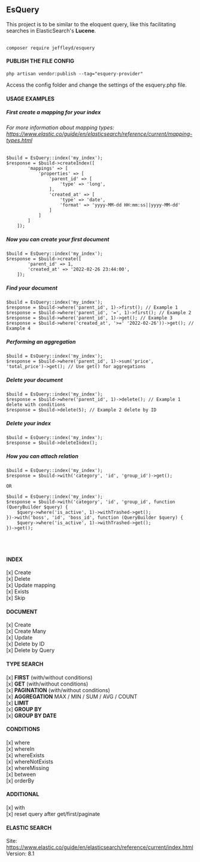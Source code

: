 ## EsQuery
This project is to be similar to the eloquent query, like this
facilitating searches in ElasticSearch's <strong>Lucene</strong>.
<br><br>

```
composer require jeffleyd/esquery
```

#### PUBLISH THE FILE CONFIG

```
php artisan vendor:publish --tag="esquery-provider"
```

Access the config folder and change the settings of the esquery.php file.

#### USAGE EXAMPLES
##### First create a mapping for your index
###### For more information about mapping types: https://www.elastic.co/guide/en/elasticsearch/reference/current/mapping-types.html

```
$build = EsQuery::index('my_index');
$response = $build->createIndex([
        'mappings' => [
            'properties' => [
                'parent_id' => [
                    'type' => 'long',
                ],
                'created_at' => [
                    'type' => 'date',
                    'format' => 'yyyy-MM-dd HH:mm:ss||yyyy-MM-dd'
                ]
            ]
        ]
    ]);
```

##### Now you can create your first document

```
$build = EsQuery::index('my_index');
$response = $build->create([
        'parent_id' => 1,
        'created_at' => '2022-02-26 23:44:00',
    ]);
```

##### Find your document
```
$build = EsQuery::index('my_index');
$response = $build->where('parent_id', 1)->first(); // Example 1
$response = $build->where('parent_id', '=', 1)->first(); // Example 2
$response = $build->where('parent_id', 1)->get(); // Example 3
$response = $build->where('created_at', '>=' '2022-02-26'))->get(); // Example 4
```

##### Performing an aggregation
```
$build = EsQuery::index('my_index');
$response = $build->where('parent_id', 1)->sum('price', 'total_price')->get(); // Use get() for aggregations
```

##### Delete your document
```
$build = EsQuery::index('my_index');
$response = $build->where('parent_id', 1)->delete(); // Example 1 delete with conditions
$response = $build->delete(5); // Example 2 delete by ID
```

##### Delete your index
```
$build = EsQuery::index('my_index');
$response = $build->deleteIndex(); 
```

##### How you can attach relation
```
$build = EsQuery::index('my_index');
$response = $build->with('category', 'id', 'group_id')->get();

OR

$build = EsQuery::index('my_index');
$response = $build->with('category', 'id', 'group_id', function (QueryBuilder $query) {
    $query->where('is_active', 1)->withTrashed->get();
})->with('boss', 'id', 'boss_id', function (QueryBuilder $query) {
    $query->where('is_active', 1)->withTrashed->get();
})->get();
```

<br><br>
#### INDEX
[x] Create <br>
[x] Delete <br>
[x] Update mapping <br>
[x] Exists <br>
[x] Skip <br>

#### DOCUMENT
[x] Create <br>
[x] Create Many <br>
[x] Update <br>
[x] Delete by ID <br>
[x] Delete by Query <br>

#### TYPE SEARCH
[x] <strong>FIRST</strong> (with/without conditions) <br>
[x] <strong>GET</strong> (with/without conditions) <br>
[x] <strong>PAGINATION</strong> (with/without conditions) <br>
[x] <strong>AGGREGATION</strong> MAX / MIN / SUM / AVG / COUNT <br>
[x] <strong>LIMIT</strong><br>
[x] <strong>GROUP BY</strong><br>
[x] <strong>GROUP BY DATE</strong><br>

#### CONDITIONS
[x] where <br>
[x] whereIn <br>
[x] whereExists <br>
[x] whereNotExists <br>
[x] whereMissing <br>
[x] between <br>
[x] orderBy <br>

#### ADDITIONAL
[x] with <br>
[x] reset query after get/first/paginate <br>

#### ELASTIC SEARCH
Site: https://www.elastic.co/guide/en/elasticsearch/reference/current/index.html
<br>Version: 8.1
